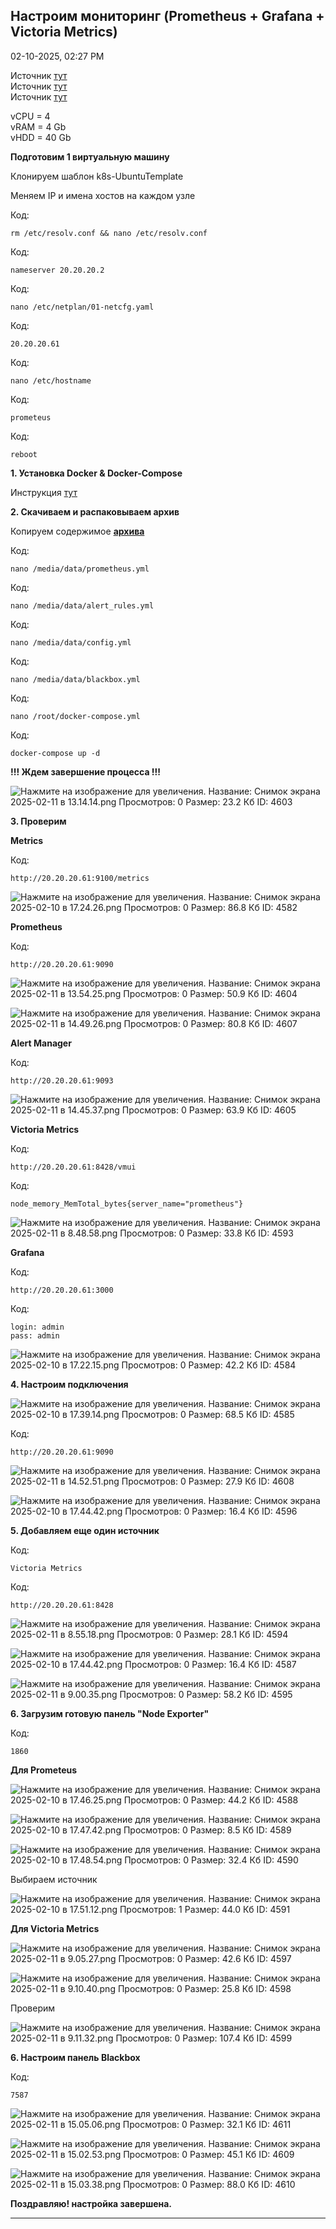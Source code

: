 
##  Настроим мониторинг (Prometheus + Grafana + Victoria Metrics) 

02-10-2025, 02:27 PM

Источник [тут](http://victoriametrics-an-overview-and-its-use-instead-of-prometheus)  
Источник [тут](https://www.dmosk.ru/miniinstruktions.php?mini=victoriametrics&ysclid=m6yy0dp8bo581220418)  
Источник [тут](https://www.dmosk.ru/miniinstruktions.php?mini=prometheus-stack-docker&ysclid=m708vq6p9j537575351)  
  
  
vCPU = 4  
vRAM = 4 Gb  
vHDD = 40 Gb  
  
**Подготовим 1 виртуальную машину**  
  
Клонируем шаблон k8s-UbuntuTemplate  
  
Меняем IP и имена хостов на каждом узле  
  


Код:
    
    
    rm /etc/resolv.conf && nano /etc/resolv.conf

Код:
    
    
    nameserver 20.20.20.2

Код:
    
    
    nano /etc/netplan/01-netcfg.yaml

Код:
    
    
    20.20.20.61

Код:
    
    
    nano /etc/hostname

Код:
    
    
    prometeus

Код:
    
    
    reboot

**1\. Установка Docker & Docker-Compose**  
  
Инструкция [тут](https://forum.kubeadm.ru/node/398)  
  
**2\. Скачиваем и распаковываем архив**  
  
Копируем содержимое [**архива**](https://galkin-vladimir.ru:5446/d/s/13O9get9acQhR70YNlhRJM9g63ZIiqzY/8uu9OxS3H1EmUHqMj2Mgj0GgLslXPOCs-FrNgYAfPSAw)  
  


Код:
    
    
    nano /media/data/prometheus.yml

Код:
    
    
    nano /media/data/alert_rules.yml

Код:
    
    
    nano /media/data/config.yml

Код:
    
    
    nano /media/data/blackbox.yml

Код:
    
    
    nano /root/docker-compose.yml

Код:
    
    
    docker-compose up -d

**!!! Ждем завершение процесса !!!**  
  
![Нажмите на изображение для увеличения.  Название:	Снимок экрана 2025-02-11 в 13.14.14.png Просмотров:	0 Размер:	23.2 Кб ID:	4603](images\\img_4603_1739268911.jpg)  
  
**3\. Проверим**  
  
**Metrics**  
  


Код:
    
    
    http://20.20.20.61:9100/metrics

![Нажмите на изображение для увеличения.  Название:	Снимок экрана 2025-02-10 в 17.24.26.png Просмотров:	0 Размер:	86.8 Кб ID:	4582](images\\img_4582_1739197495.jpg)  
  
**Prometheus**  
  


Код:
    
    
    http://20.20.20.61:9090

![Нажмите на изображение для увеличения.  Название:	Снимок экрана 2025-02-11 в 13.54.25.png Просмотров:	0 Размер:	50.9 Кб ID:	4604](images\\img_4604_1739271452.jpg)  
  
![Нажмите на изображение для увеличения.  Название:	Снимок экрана 2025-02-11 в 14.49.26.png Просмотров:	0 Размер:	80.8 Кб ID:	4607](images\\img_4607_1739274617.jpg)  
  
**Alert Manager**  
  


Код:
    
    
    http://20.20.20.61:9093

![Нажмите на изображение для увеличения.  Название:	Снимок экрана 2025-02-11 в 14.45.37.png Просмотров:	0 Размер:	63.9 Кб ID:	4605](images\\img_4605_1739274415.jpg)  
  
  
**Victoria Metrics**  
  


Код:
    
    
    http://20.20.20.61:8428/vmui

Код:
    
    
    node_memory_MemTotal_bytes{server_name="prometheus"}

![Нажмите на изображение для увеличения.  Название:	Снимок экрана 2025-02-11 в 8.48.58.png Просмотров:	0 Размер:	33.8 Кб ID:	4593](images\\img_4593_1739252979.jpg)  
  
  
**Grafana**  
  


Код:
    
    
    http://20.20.20.61:3000

Код:
    
    
    login: admin
    pass: admin

![Нажмите на изображение для увеличения.  Название:	Снимок экрана 2025-02-10 в 17.22.15.png Просмотров:	0 Размер:	42.2 Кб ID:	4584](images\\img_4584_1739198474.jpg)  
  
**4\. Настроим подключения**  
  
![Нажмите на изображение для увеличения.  Название:	Снимок экрана 2025-02-10 в 17.39.14.png Просмотров:	0 Размер:	68.5 Кб ID:	4585](images\\img_4585_1739198517.jpg)  
  


Код:
    
    
    http://20.20.20.61:9090

![Нажмите на изображение для увеличения.  Название:	Снимок экрана 2025-02-11 в 14.52.51.png Просмотров:	0 Размер:	27.9 Кб ID:	4608](images\\img_4608_1739274818.jpg)  
  
![Нажмите на изображение для увеличения.  Название:	Снимок экрана 2025-02-10 в 17.44.42.png Просмотров:	0 Размер:	16.4 Кб ID:	4596](images\\img_4596_1739198708.jpg)  
  
**5\. Добавляем еще один источник**  
  


Код:
    
    
    Victoria Metrics

Код:
    
    
    http://20.20.20.61:8428

![Нажмите на изображение для увеличения.  Название:	Снимок экрана 2025-02-11 в 8.55.18.png Просмотров:	0 Размер:	28.1 Кб ID:	4594](images\\img_4594_1739253481.jpg)  
  
![Нажмите на изображение для увеличения.  Название:	Снимок экрана 2025-02-10 в 17.44.42.png Просмотров:	0 Размер:	16.4 Кб ID:	4587](images\\img_4587_1739198708.jpg)  
  
![Нажмите на изображение для увеличения.  Название:	Снимок экрана 2025-02-11 в 9.00.35.png Просмотров:	0 Размер:	58.2 Кб ID:	4595](images\\img_4595_1739253665.jpg)  
  
**6\. Загрузим готовую панель "Node Exporter"**  
  


Код:
    
    
    1860

**Для Prometeus**  
  
![Нажмите на изображение для увеличения.  Название:	Снимок экрана 2025-02-10 в 17.46.25.png Просмотров:	0 Размер:	44.2 Кб ID:	4588](images\\img_4588_1739198844.jpg)  
  
![Нажмите на изображение для увеличения.  Название:	Снимок экрана 2025-02-10 в 17.47.42.png Просмотров:	0 Размер:	8.5 Кб ID:	4589](images\\img_4589_1739198899.jpg)  
  
  
![Нажмите на изображение для увеличения.  Название:	Снимок экрана 2025-02-10 в 17.48.54.png Просмотров:	0 Размер:	32.4 Кб ID:	4590](images\\img_4590_1739198980.jpg)  
  
Выбираем источник  
  
![Нажмите на изображение для увеличения.  Название:	Снимок экрана 2025-02-10 в 17.51.12.png Просмотров:	1 Размер:	44.0 Кб ID:	4591](images\\img_4591_1739199140.jpg)  
  
**Для Victoria Metrics**  
  
![Нажмите на изображение для увеличения.  Название:	Снимок экрана 2025-02-11 в 9.05.27.png Просмотров:	0 Размер:	42.6 Кб ID:	4597](images\\img_4597_1739254085.jpg)  
  
![Нажмите на изображение для увеличения.  Название:	Снимок экрана 2025-02-11 в 9.10.40.png Просмотров:	0 Размер:	25.8 Кб ID:	4598](images\\img_4598_1739254280.jpg)  
  
Проверим  
  
![Нажмите на изображение для увеличения.  Название:	Снимок экрана 2025-02-11 в 9.11.32.png Просмотров:	0 Размер:	107.4 Кб ID:	4599](images\\img_4599_1739254338.jpg)  
  
**6\. Настроим панель Blackbox**  
  


Код:
    
    
    7587

![Нажмите на изображение для увеличения.  Название:	Снимок экрана 2025-02-11 в 15.05.06.png Просмотров:	0 Размер:	32.1 Кб ID:	4611](images\\img_4611_1739275554.jpg)  
  
![Нажмите на изображение для увеличения.  Название:	Снимок экрана 2025-02-11 в 15.02.53.png Просмотров:	0 Размер:	45.1 Кб ID:	4609](images\\img_4609_1739275403.jpg)  
  
![Нажмите на изображение для увеличения.  Название:	Снимок экрана 2025-02-11 в 15.03.38.png Просмотров:	0 Размер:	88.0 Кб ID:	4610](images\\img_4610_1739275445.jpg)  
  
  
**Поздравляю! настройка завершена.**


---

